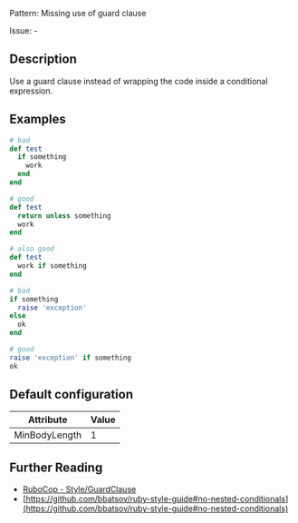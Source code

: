 Pattern: Missing use of guard clause

Issue: -

## Description

Use a guard clause instead of wrapping the code inside a conditional expression.

## Examples

```ruby
# bad
def test
  if something
    work
  end
end

# good
def test
  return unless something
  work
end

# also good
def test
  work if something
end

# bad
if something
  raise 'exception'
else
  ok
end

# good
raise 'exception' if something
ok
```

## Default configuration

Attribute | Value
--- | ---
MinBodyLength | 1

## Further Reading

* [RuboCop - Style/GuardClause](https://docs.rubocop.org/rubocop/cops_style.html#styleguardclause)
* [https://github.com/bbatsov/ruby-style-guide#no-nested-conditionals](https://github.com/bbatsov/ruby-style-guide#no-nested-conditionals)
